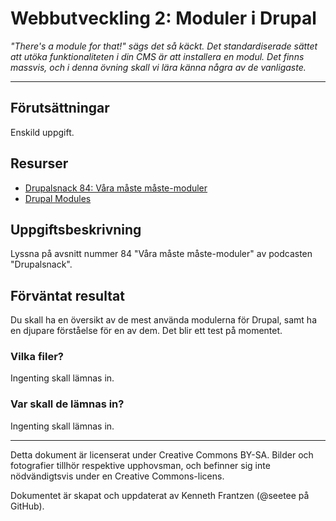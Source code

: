 # Webbutveckling 2: Moduler i Drupal

_"There's a module for that!" sägs det så käckt. Det standardiserade sättet att utöka funktionaliteten i din CMS är att installera en modul. Det finns massvis, och i denna övning skall vi lära känna några av de vanligaste._

---

## Förutsättningar

Enskild uppgift. 

## Resurser

* [Drupalsnack 84: Våra måste måste-moduler](https://drupalsnack.se/drupalsnack-84)
* [Drupal Modules](https://www.drupal.org/project/project_module?f%5B0%5D=im_vid_44%3A13028&f%5B1%5D=im_vid_46%3A9988&f%5B2%5D=&f%5B3%5D=sm_core_compatibility%3A9&f%5B4%5D=sm_field_project_type%3Afull&f%5B5%5D=&f%5B6%5D=&text=&solrsort=iss_project_release_usage+desc&op=Search)

## Uppgiftsbeskrivning

Lyssna på avsnitt nummer 84 "Våra måste måste-moduler" av podcasten "Drupalsnack". 

## Förväntat resultat

Du skall ha en översikt av de mest använda modulerna för Drupal, samt ha en djupare förståelse för en av dem. Det blir ett test på momentet. 

### Vilka filer?

Ingenting skall lämnas in.

### Var skall de lämnas in?

Ingenting skall lämnas in. 

---

Detta dokument är licenserat under Creative Commons BY-SA. Bilder och fotografier tillhör respektive upphovsman, och befinner sig inte nödvändigtsvis under en Creative Commons-licens.

Dokumentet är skapat och uppdaterat av Kenneth Frantzen (@seetee på GitHub).

